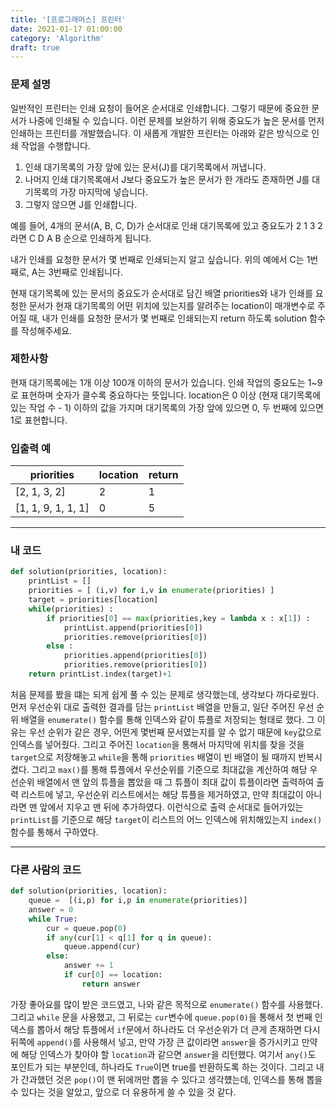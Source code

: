 ```yaml
---
title: '[프로그래머스] 프린터'
date: 2021-01-17 01:00:00
category: 'Algorithm'
draft: true
---
```


### 문제 설명

일반적인 프린터는 인쇄 요청이 들어온 순서대로 인쇄합니다. 그렇기 때문에 중요한 문서가 나중에 인쇄될 수 있습니다. 이런 문제를 보완하기 위해 중요도가 높은 문서를 먼저 인쇄하는 프린터를 개발했습니다. 이 새롭게 개발한 프린터는 아래와 같은 방식으로 인쇄 작업을 수행합니다.

1. 인쇄 대기목록의 가장 앞에 있는 문서(J)를 대기목록에서 꺼냅니다.
2. 나머지 인쇄 대기목록에서 J보다 중요도가 높은 문서가 한 개라도 존재하면 J를 대기목록의 가장 마지막에 넣습니다.
3. 그렇지 않으면 J를 인쇄합니다.

예를 들어, 4개의 문서(A, B, C, D)가 순서대로 인쇄 대기목록에 있고 중요도가 2 1 3 2 라면 C D A B 순으로 인쇄하게 됩니다.

내가 인쇄를 요청한 문서가 몇 번째로 인쇄되는지 알고 싶습니다. 위의 예에서 C는 1번째로, A는 3번째로 인쇄됩니다.

현재 대기목록에 있는 문서의 중요도가 순서대로 담긴 배열 priorities와 내가 인쇄를 요청한 문서가 현재 대기목록의 어떤 위치에 있는지를 알려주는 location이 매개변수로 주어질 때, 내가 인쇄를 요청한 문서가 몇 번째로 인쇄되는지 return 하도록 solution 함수를 작성해주세요.

### 제한사항

현재 대기목록에는 1개 이상 100개 이하의 문서가 있습니다.
인쇄 작업의 중요도는 1~9로 표현하며 숫자가 클수록 중요하다는 뜻입니다.
location은 0 이상 (현재 대기목록에 있는 작업 수 - 1) 이하의 값을 가지며 대기목록의 가장 앞에 있으면 0, 두 번째에 있으면 1로 표현합니다.

### 입출력 예

| priorities         | location | return |
| ------------------ | -------- | ------ |
| [2, 1, 3, 2]       | 2        | 1      |
| [1, 1, 9, 1, 1, 1] | 0        | 5      |

---

### 내 코드

```python
def solution(priorities, location):
    printList = []
    priorities = [ (i,v) for i,v in enumerate(priorities) ]
    target = priorities[location]
    while(priorities) :
        if priorities[0] == max(priorities,key = lambda x : x[1]) :
            printList.append(priorities[0])
            priorities.remove(priorities[0])
        else :
            priorities.append(priorities[0])
            priorities.remove(priorities[0])
    return printList.index(target)+1
```

처음 문제를 봤을 떄는 되게 쉽게 풀 수 있는 문제로 생각했는데, 생각보다 까다로웠다. 먼저 우선순위 대로 출력한 결과를 담는 `printList` 배열을 만들고, 일단 주어진 우선 순위 배열을 `enumerate()` 함수를 통해 인덱스와 같이 튜플로 저장되는 형태로 했다. 그 이유는 우선 순위가 같은 경우, 어떤게 몇번째 문서였는지를 알 수 없기 때문에 `key`값으로 인덱스를 넣어줬다. 그리고 주어진 `location`을 통해서 마지막에 위치를 찾을 것을 `target`으로 저장해놓고 `while`을 통해 `priorities` 배열이 빈 배열이 될 때까지 반복시켰다. 그리고 `max()`를 통해 튜플에서 우선순위를 기준으로 최대값을 계산하여 해당 우선순위 배열에서 맨 앞의 튜플을 뽑았을 때 그 튜플이 최대 값이 튜플이라면 출력하여 출력 리스트에 넣고, 우선순위 리스트에서는 해당 튜플을 제거하였고, 만약 최대값이 아니라면 맨 앞에서 지우고 맨 뒤에 추가하였다. 이런식으로 출력 순서대로 들어가있는 `printList`를 기준으로 해당 `target`이 리스트의 어느 인덱스에 위치해있는지 `index()`함수를 통해서 구하였다.

---

### 다른 사람의 코드

```python
def solution(priorities, location):
    queue =  [(i,p) for i,p in enumerate(priorities)]
    answer = 0
    while True:
        cur = queue.pop(0)
        if any(cur[1] < q[1] for q in queue):
            queue.append(cur)
        else:
            answer += 1
            if cur[0] == location:
                return answer
```

가장 좋아요를 많이 받은 코드였고, 나와 같은 목적으로 `enumerate()` 함수를 사용했다. 그리고 `while` 문을 사용했고, 그 뒤로는 `cur`변수에 `queue.pop(0)`을 통해서 첫 번째 인덱스를 뽑아서 해당 튜플에서 `if`문에서 하나라도 더 우선순위가 더 큰게 존재하면 다시 뒤쪽에 `append()`를 사용해서 넣고, 만약 가장 큰 값이라면 `answer`을 증가시키고 만약에 해당 인덱스가 찾아야 할 `location`과 같으면 `answer`을 리턴했다. 여기서 `any()`도 포인트가 되는 부분인데, 하나라도 `True`이면 true를 반환하도록 하는 것이다. 그리고 내가 간과했던 것은 `pop()`이 맨 뒤에꺼만 뽑을 수 있다고 생각헀는데, 인덱스를 통해 뽑을 수 있다는 것을 알았고, 앞으로 더 유용하게 쓸 수 있을 것 같다. 